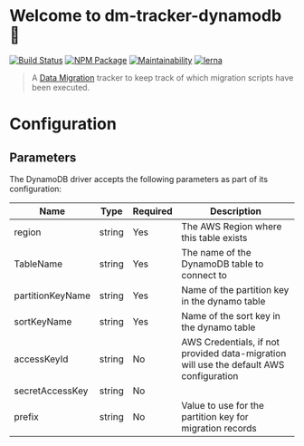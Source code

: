 # Welcome to dm-tracker-dynamodb 👋

[![Build Status](https://travis-ci.org/theBenForce/data-migration.svg?branch=master)](https://travis-ci.org/theBenForce/data-migration)
[![NPM Package](https://img.shields.io/npm/v/dm-tracker-dynamodb)](https://www.npmjs.com/package/dm-tracker-dynamodb)
[![Maintainability](https://api.codeclimate.com/v1/badges/89a0c1976c9b89979635/maintainability)](https://codeclimate.com/github/theBenForce/data-migration/maintainability)
[![lerna](https://img.shields.io/badge/maintained%20with-lerna-cc00ff.svg)](https://lerna.js.org/)

> A [Data Migration](https://www.npmjs.com/package/data-migration) tracker to keep track of which migration scripts have been executed.

# Configuration

## Parameters

The DynamoDB driver accepts the following parameters as part of its configuration:

| Name             | Type   | Required | Description                                                                            |
| ---------------- | ------ | -------- | -------------------------------------------------------------------------------------- |
| region           | string | Yes      | The AWS Region where this table exists                                                 |
| TableName        | string | Yes      | The name of the DynamoDB table to connect to                                           |
| partitionKeyName | string | Yes      | Name of the partition key in the dynamo table                                          |
| sortKeyName      | string | Yes      | Name of the sort key in the dynamo table                                               |
| accessKeyId      | string | No       | AWS Credentials, if not provided data-migration will use the default AWS configuration |
| secretAccessKey  | string | No       |                                                                                        |
| prefix           | string | No       | Value to use for the partition key for migration records                               |
